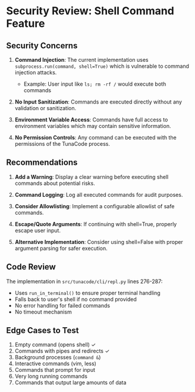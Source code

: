 # Security Review: Shell Command Feature

## Security Concerns

1. **Command Injection**: The current implementation uses `subprocess.run(command, shell=True)` which is vulnerable to command injection attacks.
   - Example: User input like `ls; rm -rf /` would execute both commands
   
2. **No Input Sanitization**: Commands are executed directly without any validation or sanitization.

3. **Environment Variable Access**: Commands have full access to environment variables which may contain sensitive information.

4. **No Permission Controls**: Any command can be executed with the permissions of the TunaCode process.

## Recommendations

1. **Add a Warning**: Display a clear warning before executing shell commands about potential risks.

2. **Command Logging**: Log all executed commands for audit purposes.

3. **Consider Allowlisting**: Implement a configurable allowlist of safe commands.

4. **Escape/Quote Arguments**: If continuing with shell=True, properly escape user input.

5. **Alternative Implementation**: Consider using shell=False with proper argument parsing for safer execution.

## Code Review

The implementation in `src/tunacode/cli/repl.py` lines 276-287:
- Uses `run_in_terminal()` to ensure proper terminal handling
- Falls back to user's shell if no command provided
- No error handling for failed commands
- No timeout mechanism

## Edge Cases to Test

1. Empty command (opens shell) ✓
2. Commands with pipes and redirects ✓
3. Background processes (`command &`)
4. Interactive commands (vim, less)
5. Commands that prompt for input
6. Very long running commands
7. Commands that output large amounts of data
